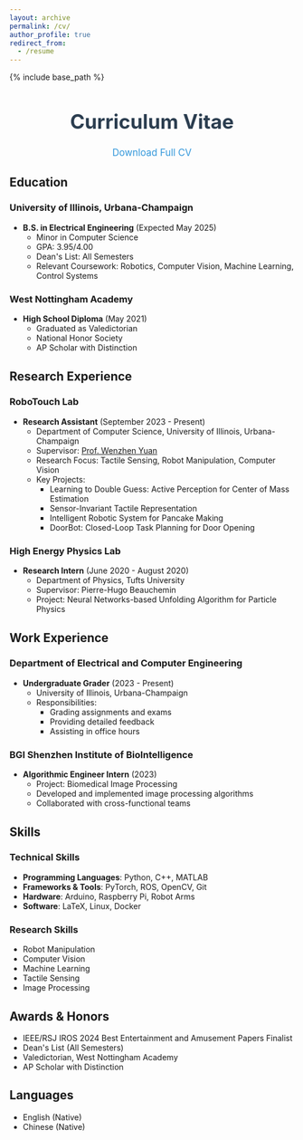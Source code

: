 ```yaml
---
layout: archive
permalink: /cv/
author_profile: true
redirect_from:
  - /resume
---
```


{% include base_path %}

<div style="text-align: center; margin-bottom: 30px;">
  <h1 style="color: #2c3e50; font-size: 2.5em;">Curriculum Vitae</h1>
  <p style="color: #7f8c8d; font-size: 1.2em;">
    <a href="https://leumasnij.github.io/files/CV_SJ.pdf" style="color: #3498db; text-decoration: none;">
      <i class="fas fa-file-pdf"></i> Download Full CV
    </a>
  </p>
</div>

## Education

### University of Illinois, Urbana-Champaign
* **B.S. in Electrical Engineering** (Expected May 2025)
  * Minor in Computer Science
  * GPA: 3.95/4.00
  * Dean's List: All Semesters
  * Relevant Coursework: Robotics, Computer Vision, Machine Learning, Control Systems

### West Nottingham Academy
* **High School Diploma** (May 2021)
  * Graduated as Valedictorian
  * National Honor Society
  * AP Scholar with Distinction

## Research Experience

### RoboTouch Lab
* **Research Assistant** (September 2023 - Present)
  * Department of Computer Science, University of Illinois, Urbana-Champaign
  * Supervisor: [Prof. Wenzhen Yuan](https://cs.illinois.edu/about/people/all-faculty/yuanwz)
  * Research Focus: Tactile Sensing, Robot Manipulation, Computer Vision
  * Key Projects:
    * Learning to Double Guess: Active Perception for Center of Mass Estimation
    * Sensor-Invariant Tactile Representation
    * Intelligent Robotic System for Pancake Making
    * DoorBot: Closed-Loop Task Planning for Door Opening

### High Energy Physics Lab
* **Research Intern** (June 2020 - August 2020)
  * Department of Physics, Tufts University
  * Supervisor: Pierre-Hugo Beauchemin
  * Project: Neural Networks-based Unfolding Algorithm for Particle Physics

## Work Experience

### Department of Electrical and Computer Engineering
* **Undergraduate Grader** (2023 - Present)
  * University of Illinois, Urbana-Champaign
  * Responsibilities:
    * Grading assignments and exams
    * Providing detailed feedback
    * Assisting in office hours

### BGI Shenzhen Institute of BioIntelligence
* **Algorithmic Engineer Intern** (2023)
  * Project: Biomedical Image Processing
  * Developed and implemented image processing algorithms
  * Collaborated with cross-functional teams

## Skills

### Technical Skills
* **Programming Languages**: Python, C++, MATLAB
* **Frameworks & Tools**: PyTorch, ROS, OpenCV, Git
* **Hardware**: Arduino, Raspberry Pi, Robot Arms
* **Software**: LaTeX, Linux, Docker

### Research Skills
* Robot Manipulation
* Computer Vision
* Machine Learning
* Tactile Sensing
* Image Processing

## Awards & Honors
* IEEE/RSJ IROS 2024 Best Entertainment and Amusement Papers Finalist
* Dean's List (All Semesters)
* Valedictorian, West Nottingham Academy
* AP Scholar with Distinction

## Languages
* English (Native)
* Chinese (Native)
  

